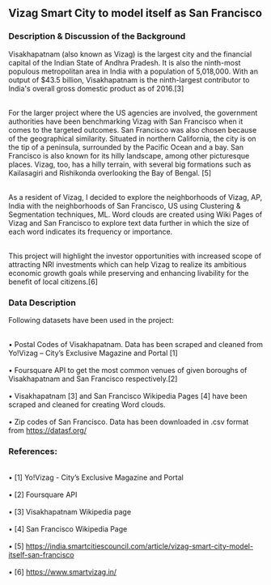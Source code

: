 <h2>Vizag Smart City to model itself as San Francisco</h2>
<h3>Description & Discussion of the Background</h3>

Visakhapatnam (also known as Vizag) is the largest city and the financial capital of the Indian State of Andhra Pradesh. It is also the ninth-most populous metropolitan area in India with a population of 5,018,000. With an output of $43.5 billion, Visakhapatnam is the ninth-largest contributor to India's overall gross domestic product as of 2016.[3]

<br>For the larger project where the US agencies are involved, the government authorities have been benchmarking Vizag with San Francisco when it comes to the targeted outcomes. San Francisco was also chosen because of the geographical similarity. Situated in northern California, the city is on the tip of a peninsula, surrounded by the Pacific Ocean and a bay. San Francisco is also known for its hilly landscape, among other picturesque places. Vizag, too, has a hilly terrain, with several big formations such as Kailasagiri and Rishikonda overlooking the Bay of Bengal. [5]</br>

<br>As a resident of Vizag, I decided to explore the neighborhoods of Vizag, AP, India with the neighborhoods of San Francisco, US using Clustering & Segmentation techniques, ML. Word clouds are created using Wiki Pages of Vizag and San Francisco to explore text data further in which the size of each word indicates its frequency or importance.</br>

<br>This project will highlight the investor opportunities with increased scope of attracting NRI investments which can help Vizag to realize its ambitious economic growth goals while preserving and enhancing livability for the benefit of local citizens.[6]</br>

<h3>Data Description</h3>

Following datasets have been used in the project:

   <br>•	Postal Codes of Visakhapatnam. Data has been scraped and cleaned from Yo!Vizag – City’s Exclusive Magazine and Portal [1]</br>
   <br>•	Foursquare API to get the most common venues of given boroughs of Visakhapatnam and San Francisco respectively.[2]</br>
   <br>•	Visakhapatnam [3] and San Francisco Wikipedia Pages [4] have been scraped and cleaned for creating Word clouds.</br>
   <br>•	Zip codes of San Francisco. Data has been downloaded in .csv format from https://datasf.org/</br>

<h3>References:</h3>

   <br>•	[1] Yo!Vizag - City’s Exclusive Magazine and Portal</br>
   <br>•	[2] Foursquare API</br>
   <br>•	[3] Visakhapatnam Wikipedia page</br>
   <br>•	[4] San Francisco Wikipedia Page</br>
   <br>•	[5] https://india.smartcitiescouncil.com/article/vizag-smart-city-model-itself-san-francisco</br>
   <br>•	[6] https://www.smartvizag.in/</br>

